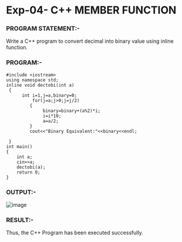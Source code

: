 
# Exp-04- C++ MEMBER FUNCTION

### PROGRAM STATEMENT:-
Write a C++ program to convert decimal into binary value using inline function.
  
### PROGRAM:-
```
#include <iostream> 
using namespace std; 
inline void dectobi(int a) 
 { 
      int i=1,j=a,binary=0; 
          for(j=a;j>0;j=j/2) 
         { 
              binary=binary+(a%2)*i;   
              i=i*10; 
              a=a/2; 
         } 
         cout<<"Binary Equivalent:"<<binary<<endl; 
         
 } 
int main() 
{ 
    int a; 
    cin>>a; 
    dectobi(a); 
    return 0; 
}
```
### OUTPUT:-
![image](https://github.com/ManiKandan228/19CS401/assets/119160414/994c3dc7-4ff1-41db-81ca-2a450ad057e5)

### RESULT:-
Thus, the C++ Program has been executed successfully.  

  
